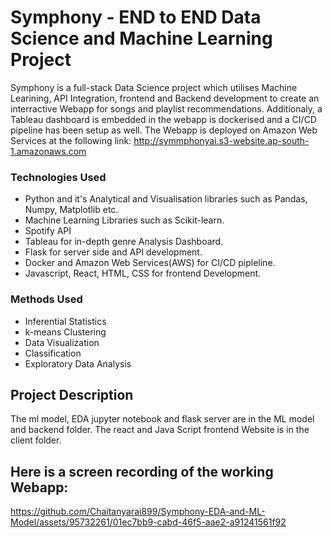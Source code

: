 # Symphony - END to END Data Science and Machine Learning Project
Symphony is a full-stack Data Science project which utilises Machine Learining, API Integration, frontend and Backend development to create an interractive Webapp for
songs and playlist recommendations. Additionaly, a Tableau dashboard is embedded in the webapp is dockerised and a CI/CD pipeline has been setup as well. The Webapp is deployed on Amazon Web
Services at the following link: http://symmphonyai.s3-website.ap-south-1.amazonaws.com

### Technologies Used
* Python and it's Analytical and Visualisation libraries such as Pandas, Numpy, Matplotlib etc.
* Machine Learning Libraries such as Scikit-learn.
* Spotify API
* Tableau for in-depth genre Analysis Dashboard.
* Flask for server side and API development.
* Docker and Amazon Web Services(AWS) for CI/CD pipleline.
* Javascript, React, HTML, CSS for frontend Development.

  
### Methods Used
* Inferential Statistics
* k-means Clustering
* Data Visualization
* Classification
* Exploratory Data Analysis


## Project Description
The ml model, EDA jupyter notebook and flask server are in the ML model and backend folder. The react and Java Script frontend Website is in the client folder.

## Here is a screen recording of the working Webapp:

https://github.com/Chaitanyarai899/Symphony-EDA-and-ML-Model/assets/95732261/01ec7bb9-cabd-46f5-aae2-a91241561f92


